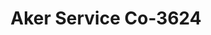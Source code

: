 ---
f_zip-code: 40511
f_state-code: KY
title: Aker Service Co-3624
f_phone: 859-225-8244
f_city-only: Lexington
f_address: 133 Trade Street Suite 5 Lexington
f_location-unique-id: '3624'
slug: aker-service-co-3624
updated-on: '2024-05-30T13:46:58.046Z'
created-on: '2024-05-30T13:36:59.803Z'
published-on: '2024-05-30T13:54:32.469Z'
f_city-state: cms/city/lexington-ky.md
f_company: cms/company/aker-service-co.md
f_state: cms/state/kentucky.md
layout: '[payday-loan].html'
tags: payday-loan
---